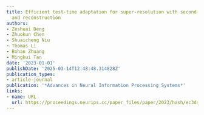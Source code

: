 ```yaml
---
title: Efficient test-time adaptation for super-resolution with second-order degradation
  and reconstruction
authors:
- Zeshuai Deng
- Zhuokun Chen
- Shuaicheng Niu
- Thomas Li
- Bohan Zhuang
- Mingkui Tan
date: '2023-01-01'
publishDate: '2025-03-14T12:48:48.314828Z'
publication_types:
- article-journal
publication: '*Advances in Neural Information Processing Systems*'
links:
- name: URL
  url: https://proceedings.neurips.cc/paper_files/paper/2023/hash/ec3d49763c653ad7c8d587f52220c129-Abstract-Conference.html
---
```

